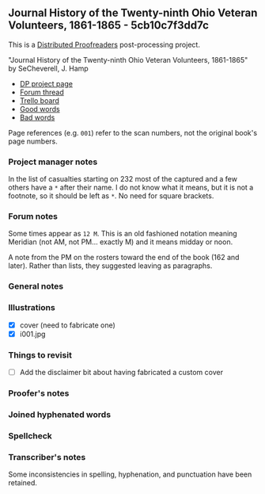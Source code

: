 ## Journal History of the Twenty-ninth Ohio Veteran Volunteers, 1861-1865 - 5cb10c7f3dd7c ##

This is a [Distributed Proofreaders](http://www.pgdp.net/) post-processing project.

"Journal History of the Twenty-ninth Ohio Veteran Volunteers, 1861-1865" by SeCheverell, J. Hamp

- [DP project page](http://www.pgdp.net/c/project.php?id=projectID5cb10c7f3dd7c)
- [Forum thread](https://www.pgdp.net/phpBB3/viewtopic.php?t=72029)
- [Trello board](https://trello.com/b/OE836E7M/dp-journal-history-of-the-twenty-ninth-ohio-veteran-volunteers-1861-1865)
- [Good words](good_words.txt)
- [Bad words](bad_words.txt)

Page references (e.g. `001`) refer to the scan numbers, not the original book's page numbers.

### Project manager notes ###

In the list of casualties starting on 232 most of the captured and a few others have a `*` after their name. I do not know what it means, but it is not a footnote, so it should be left as `*`. No need for square brackets.

### Forum notes ###

Some times appear as `12 M`. This is an old fashioned notation meaning Meridian (not AM, not PM... exactly M) and it means midday or noon.

A note from the PM on the rosters toward the end of the book (162 and later). Rather than lists, they suggested leaving as paragraphs.

### General notes ###

### Illustrations ###

- [x] cover (need to fabricate one)
- [x] i001.jpg

### Things to revisit ###

- [ ] Add the disclaimer bit about having fabricated a custom cover

### Proofer's notes ###

### Joined hyphenated words ###

### Spellcheck ###

### Transcriber's notes ###

Some inconsistencies in spelling, hyphenation, and punctuation have been
retained.
